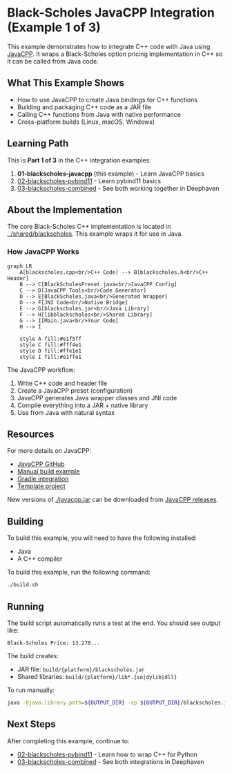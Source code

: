 # Black-Scholes JavaCPP Integration (Example 1 of 3)

This example demonstrates how to integrate C++ code with Java using [JavaCPP](https://github.com/bytedeco/javacpp). It wraps a Black-Scholes option pricing implementation in C++ so it can be called from Java code.

## What This Example Shows

- How to use JavaCPP to create Java bindings for C++ functions
- Building and packaging C++ code as a JAR file
- Calling C++ functions from Java with native performance
- Cross-platform builds (Linux, macOS, Windows)

## Learning Path

This is **Part 1 of 3** in the C++ integration examples:
1. **01-blackscholes-javacpp** (this example) - Learn JavaCPP basics
2. [02-blackscholes-pybind11](../02-blackscholes-pybind11/) - Learn pybind11 basics
3. [03-blackscholes-combined](../03-blackscholes-combined/) - See both working together in Deephaven

## About the Implementation

The core Black-Scholes C++ implementation is located in [../shared/blackscholes](../shared/blackscholes/). This example wraps it for use in Java.

### How JavaCPP Works

```mermaid
graph LR
    A[blackscholes.cpp<br/>C++ Code] --> B[blackscholes.h<br/>C++ Header]
    B --> C[BlackScholesPreset.java<br/>JavaCPP Config]
    C --> D[JavaCPP Tools<br/>Code Generator]
    D --> E[BlackScholes.java<br/>Generated Wrapper]
    D --> F[JNI Code<br/>Native Bridge]
    E --> G[blackscholes.jar<br/>Java Library]
    F --> H[libblackscholes<br/>Shared Library]
    G --> I[Main.java<br/>Your Code]
    H --> I
    
    style A fill:#e1f5ff
    style C fill:#fff4e1
    style D fill:#ffe1e1
    style I fill:#e1ffe1
```

The JavaCPP workflow:
1. Write C++ code and header file
2. Create a JavaCPP preset (configuration)
3. JavaCPP generates Java wrapper classes and JNI code
4. Compile everything into a JAR + native library
5. Use from Java with natural syntax

## Resources

For more details on JavaCPP:
* [JavaCPP GitHub](https://github.com/bytedeco/javacpp)
* [Manual build example](https://github.com/opendiff/java-c-plus-plus)
* [Gradle integration](https://github.com/bytedeco/gradle-javacpp)
* [Template project](https://github.com/illumon-public/JavaCppGradleTemplate/tree/master)

New versions of [./javacpp.jar](./javacpp.jar) can be downloaded from [JavaCPP releases](https://github.com/bytedeco/javacpp/releases).

## Building

To build this example, you will need to have the following installed:
* Java
* A C++ compiler

To build this example, run the following command:
```bash
./build.sh
```

## Running

The build script automatically runs a test at the end. You should see output like:
```
Black-Scholes Price: 13.270...
```

The build creates:
- JAR file: `build/{platform}/blackscholes.jar`
- Shared libraries: `build/{platform}/lib*.{so|dylib|dll}`

To run manually:
```bash
java -Djava.library.path=${OUTPUT_DIR} -cp ${OUTPUT_DIR}/blackscholes.jar:javacpp.jar org.example.Main
```

## Next Steps

After completing this example, continue to:
- [02-blackscholes-pybind11](../02-blackscholes-pybind11/) - Learn how to wrap C++ for Python
- [03-blackscholes-combined](../03-blackscholes-combined/) - See both integrations in Deephaven

